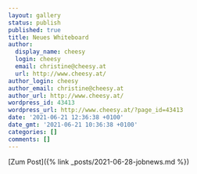 ```yaml
---
layout: gallery
status: publish
published: true
title: Neues Whiteboard
author:
  display_name: cheesy
  login: cheesy
  email: christine@cheesy.at
  url: http://www.cheesy.at/
author_login: cheesy
author_email: christine@cheesy.at
author_url: http://www.cheesy.at/
wordpress_id: 43413
wordpress_url: http://www.cheesy.at/?page_id=43413
date: '2021-06-21 12:36:38 +0100'
date_gmt: '2021-06-21 10:36:38 +0100'
categories: []
comments: []
---
```

<!-- wp:core-embed/wordpress {"url":"http://www.cheesy.at/2021/04/43430/","type":"rich","providerNameSlug":"cheesy-at","className":""} -->
[Zum Post]({% link _posts/2021-06-28-jobnews.md %})
<!-- /wp:core-embed/wordpress -->
<!-- wp:paragraph --><!-- /wp:paragraph -->
